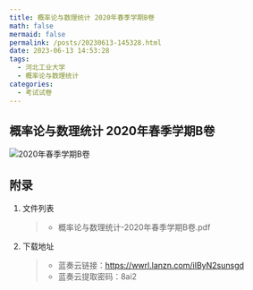 ```yaml
---
title: 概率论与数理统计 2020年春季学期B卷
math: false
mermaid: false
permalink: /posts/20230613-145328.html
date: 2023-06-13 14:53:28
tags:
  - 河北工业大学
  - 概率论与数理统计
categories:
  - 考试试卷
---
```

## 概率论与数理统计 2020年春季学期B卷

<!-- more -->

![2020年春季学期B卷](https://s21.ax1x.com/2025/04/06/pEc37nJ.png)

## 附录
1. 文件列表
    > * 概率论与数理统计-2020年春季学期B卷.pdf

2. 下载地址
    > * 蓝奏云链接：https://wwrl.lanzn.com/iIByN2sunsgd  
    > * 蓝奏云提取密码：8ai2  